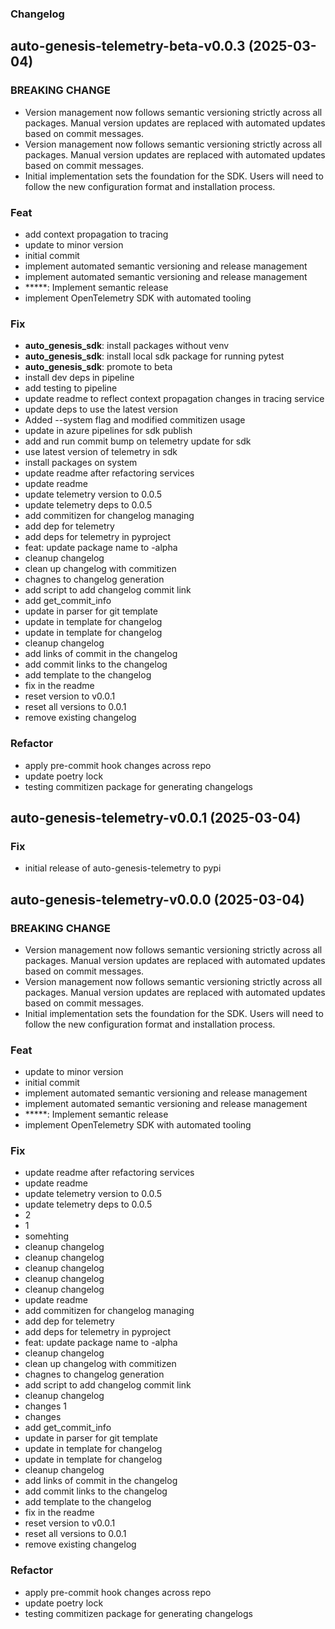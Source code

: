 ### Changelog

## auto-genesis-telemetry-beta-v0.0.3 (2025-03-04)

### BREAKING CHANGE

- Version management now follows semantic versioning strictly
across all packages. Manual version updates are replaced with automated
updates based on commit messages.
- Version management now follows semantic versioning strictly
across all packages. Manual version updates are replaced with automated
updates based on commit messages.
- Initial implementation sets the foundation for the SDK.
Users will need to follow the new configuration format and installation process.

### Feat

- add context propagation to tracing
- update to minor version
- initial commit
- implement automated semantic versioning and release management
- implement automated semantic versioning and release management
- *****: Implement semantic release
- implement OpenTelemetry SDK with automated tooling

### Fix

- **auto_genesis_sdk**: install packages without venv
- **auto_genesis_sdk**: install local sdk package for running pytest
- **auto_genesis_sdk**: promote to beta
- install dev deps in pipeline
- add testing to pipeline
- update readme to reflect context propagation changes in tracing service
- update deps to use the latest version
- Added --system flag and modified commitizen usage
- update in azure pipelines for sdk publish
- add and run commit bump on telemetry update for sdk
- use latest version of telemetry in sdk
- install packages on system
- update readme after refactoring services
- update readme
- update telemetry version to 0.0.5
- update telemetry deps to 0.0.5
- add commitizen for changelog managing
- add dep for telemetry
- add deps for telemetry in pyproject
- feat: update package name to -alpha
- cleanup changelog
- clean up changelog with commitizen
- chagnes to changelog generation
- add script to add changelog commit link
- add get_commit_info
- update in parser for git template
- update in template for changelog
- update in template for changelog
- cleanup changelog
- add links of commit in the changelog
- add commit links to the changelog
- add template to the changelog
- fix in the readme
- reset version to v0.0.1
- reset all versions to 0.0.1
- remove existing changelog

### Refactor

- apply pre-commit hook changes across repo
- update poetry lock
- testing commitizen package for generating changelogs

## auto-genesis-telemetry-v0.0.1 (2025-03-04)

### Fix

- initial release of auto-genesis-telemetry to pypi

## auto-genesis-telemetry-v0.0.0 (2025-03-04)

### BREAKING CHANGE

- Version management now follows semantic versioning strictly
across all packages. Manual version updates are replaced with automated
updates based on commit messages.
- Version management now follows semantic versioning strictly
across all packages. Manual version updates are replaced with automated
updates based on commit messages.
- Initial implementation sets the foundation for the SDK.
Users will need to follow the new configuration format and installation process.

### Feat

- update to minor version
- initial commit
- implement automated semantic versioning and release management
- implement automated semantic versioning and release management
- *****: Implement semantic release
- implement OpenTelemetry SDK with automated tooling

### Fix

- update readme after refactoring services
- update readme
- update telemetry version to 0.0.5
- update telemetry deps to 0.0.5
- 2
- 1
- somehting
- cleanup changelog
- cleanup changelog
- cleanup changelog
- cleanup changelog
- cleanup changelog
- update readme
- add commitizen for changelog managing
- add dep for telemetry
- add deps for telemetry in pyproject
- feat: update package name to -alpha
- cleanup changelog
- clean up changelog with commitizen
- chagnes to changelog generation
- add script to add changelog commit link
- cleanup changelog
- changes 1
- changes
- add get_commit_info
- update in parser for git template
- update in template for changelog
- update in template for changelog
- cleanup changelog
- add links of commit in the changelog
- add commit links to the changelog
- add template to the changelog
- fix in the readme
- reset version to v0.0.1
- reset all versions to 0.0.1
- remove existing changelog

### Refactor

- apply pre-commit hook changes across repo
- update poetry lock
- testing commitizen package for generating changelogs
